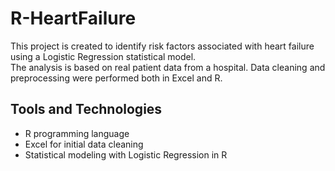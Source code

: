 # R-HeartFailure

This project is created to identify risk factors associated with heart failure using a Logistic Regression statistical model.  
The analysis is based on real patient data from a hospital. Data cleaning and preprocessing were performed both in Excel and R.

## Tools and Technologies

- R programming language  
- Excel for initial data cleaning  
- Statistical modeling with Logistic Regression in R

